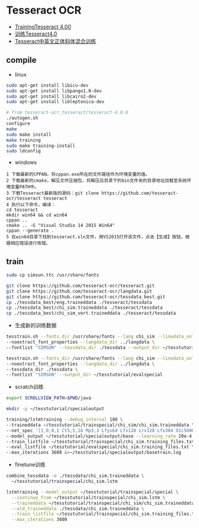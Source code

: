 # Tesseract OCR

* [TrainingTesseract 4.00](https://github.com/tesseract-ocr/tesseract/wiki/TrainingTesseract-4.00)
* [训练Tesseract4.0](https://ivanzz1001.github.io/records/post/ocr/2017/09/18/tesseract-training)
* [Tesseract中英文正体斜体混合训练](https://www.jianshu.com/p/b219ea55f130)


## compile
* linux
```bash
sudo apt-get install libicu-dev
sudo apt-get install libpango1.0-dev
sudo apt-get install libcairo2-dev
sudo apt-get install libleptonica-dev
```
```bash
# from tesseract-ocr_tesseract/tesseract-4.0.0
./autogen.sh
configure
make
sudo make install
make training
sudo make training-install
sudo ldconfig
```
* windows
```
1 下载最新的CPPAN，将cppan.exe所在的文件路径作为环境变量的值。
2 下载最新的cmake，解压文件压缩包，将解压后目录下的bin文件夹的目录地址加载至系统环境变量PATH中。
3 下载Tesseract最新版的源码：git clone https://github.com/tesseract-ocr/tesseract tesseract
4 执行以下命令，编译：
cd tesseract
mkdir win64 && cd win64
cppan ..
cmake .. -G "Visual Studio 14 2015 Win64"
cppan --generate .
5 在win64目录下找到tesseract.sln文件，用VS2015打开该文件，点击【生成】按钮，根据相应错误进行改错。
```

## train
```bash
sudo cp simsun.ttc /usr/share/fonts
```
```bash
git clone https://github.com/tesseract-ocr/tesseract.git
git clone https://github.com/tesseract-ocr/langdata.git
git clone https://github.com/tesseract-ocr/tessdata_best.git
cp ./tessdata_best/eng.traineddata ./tesseract/tessdata
cp ./tessdata_best/chi_sim.traineddata ./tesseract/tessdata
cp ./tessdata_best/chi_sim_vert.traineddata ./tesseract/tessdata
```
* 生成新的训练数据
```bash
tesstrain.sh --fonts_dir /usr/share/fonts --lang chi_sim --linedata_only \
--noextract_font_properties --langdata_dir ../langdata \
--fontlist "SIMSUN" --tessdata_dir ./tessdata --output_dir ~/tesstutorial/trainspecial

tesstrain.sh --fonts_dir /usr/share/fonts --lang chi_sim --linedata_only \
--noextract_font_properties --langdata_dir ../langdata \
--tessdata_dir ./tessdata \
--fontlist "SIMSUN" --output_dir ~/tesstutorial/evalspecial
```

* scratch训练
```bash
export SCROLLVIEW_PATH=$PWD/java

mkdir -p ~/tesstutorial/specialoutput

training/lstmtraining --debug_interval 100 \
--traineddata ~/tesstutorial/trainspecial/chi_sim/chi_sim.traineddata \
--net_spec '[1,0,0,1 Ct5,5,16 Mp3,3 Lfys64 Lfx128 Lrx128 Lfx384 O1c5000]' \
--model_output ~/tesstutorial/specialoutput/base --learning_rate 20e-4 \
--train_listfile ~/tesstutorial/trainspecial/chi_sim.training_files.txt \
--eval_listfile ~/tesstutorial/evalspecial/chi_sim.training_files.txt \
--max_iterations 3600 &>~/tesstutorial/specialoutput/basetrain.log
```
* finetune训练
```bash
combine_tessdata -e ./tessdata/chi_sim.traineddata \
  ~/tesstutorial/trainspecial/chi_sim.lstm

lstmtraining --model_output ~/tesstutorial/trainspecial/special \
  --continue_from ~/tesstutorial/trainspecial/chi_sim.lstm \
  --traineddata ~/tesstutorial/trainspecial/chi_sim/chi_sim.traineddata \
  --old_traineddata ./tessdata/chi_sim.traineddata \
  --train_listfile ~/tesstutorial/trainspecial/chi_sim.training_files.txt \
  --max_iterations 3600
```

